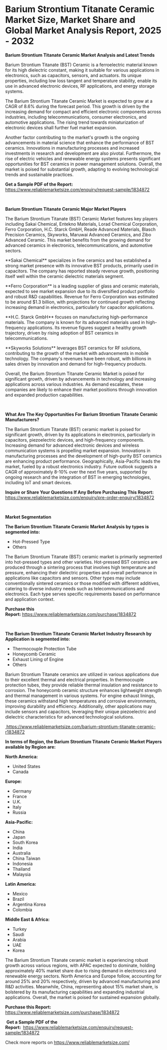 <p><h1>Barium Strontium Titanate Ceramic Market Size, Market Share and Global Market Analysis Report, 2025 - 2032</h1></p><p><strong>Barium Strontium Titanate Ceramic Market Analysis and Latest Trends</strong></p>
<p><p>Barium Strontium Titanate (BST) Ceramic is a ferroelectric material known for its high dielectric constant, making it suitable for various applications in electronics, such as capacitors, sensors, and actuators. Its unique properties, including low loss tangent and temperature stability, enable its use in advanced electronic devices, RF applications, and energy storage systems.</p><p>The Barium Strontium Titanate Ceramic Market is expected to grow at a CAGR of 8.6% during the forecast period. This growth is driven by the increasing demand for compact and efficient electronic components across industries, including telecommunications, consumer electronics, and automotive applications. The rising trend towards miniaturization of electronic devices shall further fuel market expansion.</p><p>Another factor contributing to the market's growth is the ongoing advancements in material science that enhance the performance of BST ceramics. Innovations in manufacturing processes and increased investments in research and development are also pivotal. Furthermore, the rise of electric vehicles and renewable energy systems presents significant opportunities for BST ceramics in power management solutions. Overall, the market is poised for substantial growth, adapting to evolving technological trends and sustainable practices.</p></p>
<p><strong>Get a Sample PDF of the Report:&nbsp;</strong> <a href="https://www.reliablemarketsize.com/enquiry/request-sample/1834872?utm_campaign=2749&utm_medium=2&utm_source=Github&utm_content=ia&utm_term=26032025&utm_id=barium-strontium-titanate-ceramic">https://www.reliablemarketsize.com/enquiry/request-sample/1834872</a></p>
<p>&nbsp;</p>
<p><strong>Barium Strontium Titanate Ceramic Major Market Players</strong></p>
<p><p>The Barium Strontium Titanate (BST) Ceramic Market features key players including Sakai Chemical, Entekno Materials, Lorad Chemical Corporation, Ferro Corporation, H.C. Starck GmbH, Reade Advanced Materials, Blasch Precision Ceramics, Skyworks, Maruwai Advanced Ceramics, and Zibo Advanced Ceramic. This market benefits from the growing demand for advanced ceramics in electronics, telecommunications, and automotive sectors.</p><p>**Sakai Chemical** specializes in fine ceramics and has established a strong market presence with its innovative BST products, primarily used in capacitors. The company has reported steady revenue growth, positioning itself well within the ceramic dielectric materials segment.</p><p>**Ferro Corporation** is a leading supplier of glass and ceramic materials, expected to see market expansion due to its diversified product portfolio and robust R&D capabilities. Revenue for Ferro Corporation was estimated to be around $1.3 billion, with projections for continued growth reflecting increasing demand in electronics, particularly for capacitor applications.</p><p>**H.C. Starck GmbH** focuses on manufacturing high-performance materials. The company is known for its advanced materials used in high-frequency applications. Its revenue figures suggest a healthy growth trajectory, driven by rising adoption of BST ceramics in telecommunications.</p><p>**Skyworks Solutions** leverages BST ceramics for RF solutions, contributing to the growth of the market with advancements in mobile technology. The company's revenues have been robust, with billions in sales driven by innovation and demand for high-frequency products.</p><p>Overall, the Barium Strontium Titanate Ceramic Market is poised for significant growth, driven by advancements in technology and increasing applications across various industries. As demand escalates, these companies are likely to enhance their market positions through innovation and expanded production capabilities.</p></p>
<p>&nbsp;</p>
<p><strong>What Are The Key Opportunities For Barium Strontium Titanate Ceramic Manufacturers?</strong></p>
<p><p>The Barium Strontium Titanate (BST) ceramic market is poised for significant growth, driven by its applications in electronics, particularly in capacitors, piezoelectric devices, and high-frequency components. Increasing demand for advanced electronic devices and wireless communication systems is propelling market expansion. Innovations in manufacturing processes and the development of high-purity BST ceramics are enhancing product performance. Geographically, Asia-Pacific leads the market, fueled by a robust electronics industry. Future outlook suggests a CAGR of approximately 8-10% over the next five years, supported by ongoing research and the integration of BST in emerging technologies, including IoT and smart devices.</p></p>
<p><strong>Inquire or Share Your Questions If Any Before Purchasing This Report:</strong> <a href="https://www.reliablemarketsize.com/enquiry/pre-order-enquiry/1834872?utm_campaign=2749&utm_medium=2&utm_source=Github&utm_content=ia&utm_term=26032025&utm_id=barium-strontium-titanate-ceramic">https://www.reliablemarketsize.com/enquiry/pre-order-enquiry/1834872</a></p>
<p>&nbsp;</p>
<p><strong>Market Segmentation</strong></p>
<p><strong>The Barium Strontium Titanate Ceramic Market Analysis by types is segmented into:</strong></p>
<p><ul><li>Hot-Pressed Type</li><li>Others</li></ul></p>
<p><p>The Barium Strontium Titanate (BST) ceramic market is primarily segmented into hot-pressed types and other varieties. Hot-pressed BST ceramics are produced through a sintering process that involves high temperature and pressure, enhancing their dielectric properties and overall performance in applications like capacitors and sensors. Other types may include conventionally sintered ceramics or those modified with different additives, catering to diverse industry needs such as telecommunications and electronics. Each type serves specific requirements based on performance and application context.</p></p>
<p><strong>Purchase this Report:&nbsp;</strong><a href="https://www.reliablemarketsize.com/purchase/1834872?utm_campaign=2749&utm_medium=2&utm_source=Github&utm_content=ia&utm_term=26032025&utm_id=barium-strontium-titanate-ceramic">https://www.reliablemarketsize.com/purchase/1834872</a></p>
<p>&nbsp;</p>
<p><strong>The Barium Strontium Titanate Ceramic Market Industry Research by Application is segmented into:</strong></p>
<p><ul><li>Thermocouple Protection Tube</li><li>Honeycomb Ceramic</li><li>Exhaust Lining of Engine</li><li>Others</li></ul></p>
<p><p>Barium Strontium Titanate ceramics are utilized in various applications due to their excellent thermal and electrical properties. In thermocouple protection tubes, they provide reliable thermal insulation and resistance to corrosion. The honeycomb ceramic structure enhances lightweight strength and thermal management in various systems. For engine exhaust linings, these ceramics withstand high temperatures and corrosive environments, improving durability and efficiency. Additionally, other applications may include sensors and capacitors, leveraging their unique piezoelectric and dielectric characteristics for advanced technological solutions.</p></p>
<p><a href="https://www.reliablemarketsize.com/barium-strontium-titanate-ceramic-r1834872?utm_campaign=2749&utm_medium=2&utm_source=Github&utm_content=ia&utm_term=26032025&utm_id=barium-strontium-titanate-ceramic">&nbsp;https://www.reliablemarketsize.com/barium-strontium-titanate-ceramic-r1834872</a></p>
<p><strong>In terms of Region, the Barium Strontium Titanate Ceramic Market Players available by Region are:</strong></p>
<p>
    <p> <strong> North America: </strong>
        <ul>
            <li>United States</li>
            <li>Canada</li>
        </ul>
        </p> 
    <p> <strong> Europe: </strong>
        <ul>
            <li>Germany</li>
            <li>France</li>
            <li>U.K.</li>
            <li>Italy</li>
            <li>Russia</li>
        </ul>
        </p> 
    <p> <strong> Asia-Pacific: </strong>
        <ul>
            <li>China</li>
            <li>Japan</li>
            <li>South Korea</li>
            <li>India</li>
            <li>Australia</li>
            <li>China Taiwan</li>
            <li>Indonesia</li>
            <li>Thailand</li>
            <li>Malaysia</li>
        </ul>
        </p> 
    <p> <strong> Latin America: </strong>
        <ul>
            <li>Mexico</li>
            <li>Brazil</li>
            <li>Argentina Korea</li>
            <li>Colombia</li>
        </ul>
        </p> 
    <p> <strong> Middle East & Africa: </strong>
        <ul>
            <li>Turkey</li>
            <li>Saudi</li>
            <li>Arabia</li>
            <li>UAE</li>
            <li>Korea</li>
        </ul>
    </p>
    </p>
<p><p>The Barium Strontium Titanate ceramic market is experiencing robust growth across various regions, with APAC expected to dominate, holding approximately 40% market share due to rising demand in electronics and renewable energy sectors. North America and Europe follow, accounting for around 25% and 20% respectively, driven by advanced manufacturing and R&D activities. Meanwhile, China, representing about 15% market share, is bolstered by its manufacturing capabilities and expanding industrial applications. Overall, the market is poised for sustained expansion globally.</p></p>
<p><strong>Purchase this Report: </strong><a href="https://www.reliablemarketsize.com/purchase/1834872?utm_campaign=2749&utm_medium=2&utm_source=Github&utm_content=ia&utm_term=26032025&utm_id=barium-strontium-titanate-ceramic">https://www.reliablemarketsize.com/purchase/1834872</a></p>
<p>&nbsp;<strong>Get a Sample PDF of the Report:&nbsp;&nbsp;</strong><a href="https://www.reliablemarketsize.com/enquiry/request-sample/1834872?utm_campaign=2749&utm_medium=2&utm_source=Github&utm_content=ia&utm_term=26032025&utm_id=barium-strontium-titanate-ceramic">https://www.reliablemarketsize.com/enquiry/request-sample/1834872</a></p>
<p><strong></strong></p>
<p>Check more reports on <a href="https://www.reliablemarketsize.com/?utm_campaign=2749&utm_medium=2&utm_source=Github&utm_content=ia&utm_term=26032025&utm_id=barium-strontium-titanate-ceramic">https://www.reliablemarketsize.com/</a></p>
